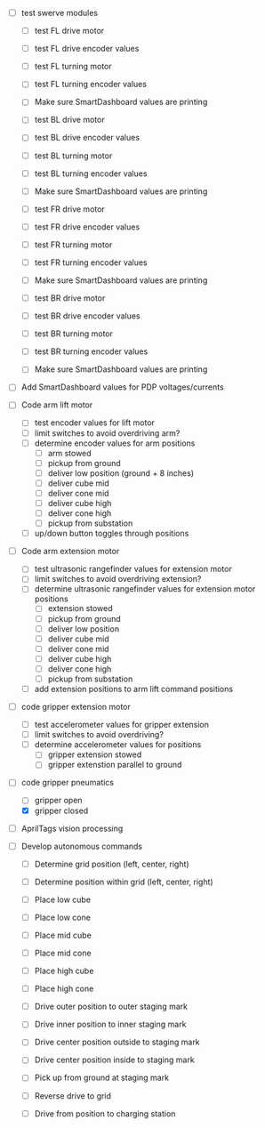  - [ ] test swerve modules
    - [ ] test FL drive motor
    - [ ] test FL drive encoder values
    - [ ] test FL turning motor
    - [ ] test FL turning encoder values
    - [ ] Make sure SmartDashboard values are printing

    - [ ] test BL drive motor
    - [ ] test BL drive encoder values
    - [ ] test BL turning motor
    - [ ] test BL turning encoder values
    - [ ] Make sure SmartDashboard values are printing

    - [ ] test FR drive motor
    - [ ] test FR drive encoder values
    - [ ] test FR turning motor
    - [ ] test FR turning encoder values
    - [ ] Make sure SmartDashboard values are printing

    - [ ] test BR drive motor
    - [ ] test BR drive encoder values
    - [ ] test BR turning motor
    - [ ] test BR turning encoder values
    - [ ] Make sure SmartDashboard values are printing

- [ ] Add SmartDashboard values for PDP voltages/currents

- [ ] Code arm lift motor
    - [ ] test encoder values for lift motor
    - [ ] limit switches to avoid overdriving arm?
    - [ ] determine encoder values for arm positions
        - [ ] arm stowed
        - [ ] pickup from ground
        - [ ] deliver low position (ground + 8 inches)
        - [ ] deliver cube mid
        - [ ] deliver cone mid
        - [ ] deliver cube high
        - [ ] deliver cone high
        - [ ] pickup from substation
    - [ ] up/down button toggles through positions

- [ ] Code arm extension motor
    - [ ] test ultrasonic rangefinder values for extension motor
    - [ ] limit switches to avoid overdriving extension?
    - [ ] determine ultrasonic rangefinder values for extension motor positions
        - [ ] extension stowed
        - [ ] pickup from ground
        - [ ] deliver low position
        - [ ] deliver cube mid
        - [ ] deliver cone mid
        - [ ] deliver cube high
        - [ ] deliver cone high
        - [ ] pickup from substation
    - [ ] add extension positions to arm lift command positions

- [ ] code gripper extension motor
    - [ ] test accelerometer values for gripper extension
    - [ ] limit switches to avoid overdriving?
    - [ ] determine accelerometer values for positions
        - [ ] gripper extension stowed 
        - [ ] gripper extenstion parallel to ground

- [ ] code gripper pneumatics
    - [ ] gripper open
    - [x] gripper closed

- [ ] AprilTags vision processing

- [ ] Develop autonomous commands
    - [ ] Determine grid position (left, center, right)
    - [ ] Determine position within grid (left, center, right)
    - [ ] Place low cube 
    - [ ] Place low cone
    - [ ] Place mid cube
    - [ ] Place mid cone
    - [ ] Place high cube
    - [ ] Place high cone
    - [ ] Drive outer position to outer staging mark
    - [ ] Drive inner position to inner staging mark
    - [ ] Drive center position outside to staging mark
    - [ ] Drive center position inside to staging mark
    - [ ] Pick up from ground at staging mark
    - [ ] Reverse drive to grid
    - [ ] Drive from position to charging station

